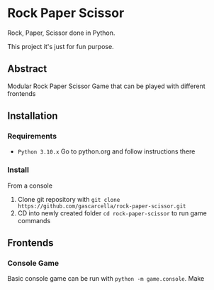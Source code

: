 # Rock Paper Scissor

Rock, Paper, Scissor done in Python.

This project it's just for fun purpose.

## Abstract

Modular Rock Paper Scissor Game that can be played with different frontends

## Installation

### Requirements
* `Python 3.10.x` Go to python.org and follow instructions there

### Install
From a console
1. Clone git repository with `git clone https://github.com/gascarcella/rock-paper-scissor.git`
2. CD into newly created folder `cd rock-paper-scissor` to run game commands

## Frontends

### Console Game

Basic console game can be run with `python -m game.console`. Make